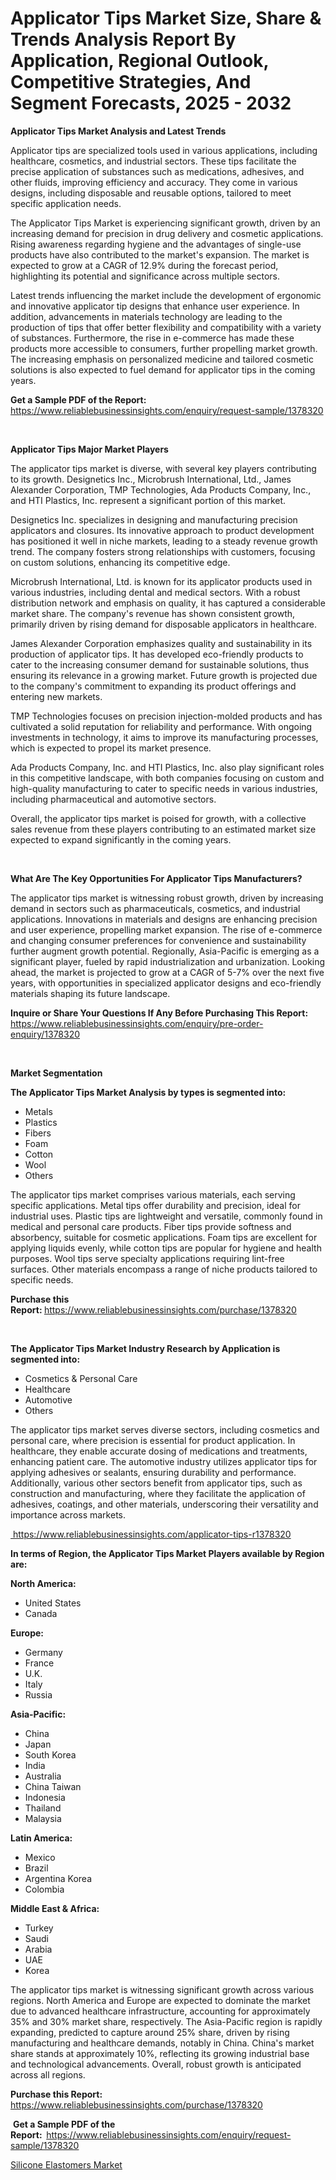 <p><h1>Applicator Tips Market Size, Share & Trends Analysis Report By Application, Regional Outlook, Competitive Strategies, And Segment Forecasts, 2025 - 2032</h1></p><p><strong>Applicator Tips Market Analysis and Latest Trends</strong></p>
<p><p>Applicator tips are specialized tools used in various applications, including healthcare, cosmetics, and industrial sectors. These tips facilitate the precise application of substances such as medications, adhesives, and other fluids, improving efficiency and accuracy. They come in various designs, including disposable and reusable options, tailored to meet specific application needs.</p><p>The Applicator Tips Market is experiencing significant growth, driven by an increasing demand for precision in drug delivery and cosmetic applications. Rising awareness regarding hygiene and the advantages of single-use products have also contributed to the market's expansion. The market is expected to grow at a CAGR of 12.9% during the forecast period, highlighting its potential and significance across multiple sectors.</p><p>Latest trends influencing the market include the development of ergonomic and innovative applicator tip designs that enhance user experience. In addition, advancements in materials technology are leading to the production of tips that offer better flexibility and compatibility with a variety of substances. Furthermore, the rise in e-commerce has made these products more accessible to consumers, further propelling market growth. The increasing emphasis on personalized medicine and tailored cosmetic solutions is also expected to fuel demand for applicator tips in the coming years.</p></p>
<p><strong>Get a Sample PDF of the Report:&nbsp;</strong> <a href="https://www.reliablebusinessinsights.com/enquiry/request-sample/1378320?utm_campaign=3366&utm_medium=2&utm_source=Github&utm_content=ia&utm_term=31032025&utm_id=applicator-tips">https://www.reliablebusinessinsights.com/enquiry/request-sample/1378320</a></p>
<p>&nbsp;</p>
<p><strong>Applicator Tips Major Market Players</strong></p>
<p><p>The applicator tips market is diverse, with several key players contributing to its growth. Designetics Inc., Microbrush International, Ltd., James Alexander Corporation, TMP Technologies, Ada Products Company, Inc., and HTI Plastics, Inc. represent a significant portion of this market.</p><p>Designetics Inc. specializes in designing and manufacturing precision applicators and closures. Its innovative approach to product development has positioned it well in niche markets, leading to a steady revenue growth trend. The company fosters strong relationships with customers, focusing on custom solutions, enhancing its competitive edge.</p><p>Microbrush International, Ltd. is known for its applicator products used in various industries, including dental and medical sectors. With a robust distribution network and emphasis on quality, it has captured a considerable market share. The company's revenue has shown consistent growth, primarily driven by rising demand for disposable applicators in healthcare.</p><p>James Alexander Corporation emphasizes quality and sustainability in its production of applicator tips. It has developed eco-friendly products to cater to the increasing consumer demand for sustainable solutions, thus ensuring its relevance in a growing market. Future growth is projected due to the company's commitment to expanding its product offerings and entering new markets.</p><p>TMP Technologies focuses on precision injection-molded products and has cultivated a solid reputation for reliability and performance. With ongoing investments in technology, it aims to improve its manufacturing processes, which is expected to propel its market presence.</p><p>Ada Products Company, Inc. and HTI Plastics, Inc. also play significant roles in this competitive landscape, with both companies focusing on custom and high-quality manufacturing to cater to specific needs in various industries, including pharmaceutical and automotive sectors.</p><p>Overall, the applicator tips market is poised for growth, with a collective sales revenue from these players contributing to an estimated market size expected to expand significantly in the coming years.</p></p>
<p>&nbsp;</p>
<p><strong>What Are The Key Opportunities For Applicator Tips Manufacturers?</strong></p>
<p><p>The applicator tips market is witnessing robust growth, driven by increasing demand in sectors such as pharmaceuticals, cosmetics, and industrial applications. Innovations in materials and designs are enhancing precision and user experience, propelling market expansion. The rise of e-commerce and changing consumer preferences for convenience and sustainability further augment growth potential. Regionally, Asia-Pacific is emerging as a significant player, fueled by rapid industrialization and urbanization. Looking ahead, the market is projected to grow at a CAGR of 5-7% over the next five years, with opportunities in specialized applicator designs and eco-friendly materials shaping its future landscape.</p></p>
<p><strong>Inquire or Share Your Questions If Any Before Purchasing This Report:</strong> <a href="https://www.reliablebusinessinsights.com/enquiry/pre-order-enquiry/1378320?utm_campaign=3366&utm_medium=2&utm_source=Github&utm_content=ia&utm_term=31032025&utm_id=applicator-tips">https://www.reliablebusinessinsights.com/enquiry/pre-order-enquiry/1378320</a></p>
<p>&nbsp;</p>
<p><strong>Market Segmentation</strong></p>
<p><strong>The Applicator Tips Market Analysis by types is segmented into:</strong></p>
<p><ul><li>Metals</li><li>Plastics</li><li>Fibers</li><li>Foam</li><li>Cotton</li><li>Wool</li><li>Others</li></ul></p>
<p><p>The applicator tips market comprises various materials, each serving specific applications. Metal tips offer durability and precision, ideal for industrial uses. Plastic tips are lightweight and versatile, commonly found in medical and personal care products. Fiber tips provide softness and absorbency, suitable for cosmetic applications. Foam tips are excellent for applying liquids evenly, while cotton tips are popular for hygiene and health purposes. Wool tips serve specialty applications requiring lint-free surfaces. Other materials encompass a range of niche products tailored to specific needs.</p></p>
<p><strong>Purchase this Report:&nbsp;</strong><a href="https://www.reliablebusinessinsights.com/purchase/1378320?utm_campaign=3366&utm_medium=2&utm_source=Github&utm_content=ia&utm_term=31032025&utm_id=applicator-tips">https://www.reliablebusinessinsights.com/purchase/1378320</a></p>
<p>&nbsp;</p>
<p><strong>The Applicator Tips Market Industry Research by Application is segmented into:</strong></p>
<p><ul><li>Cosmetics & Personal Care</li><li>Healthcare</li><li>Automotive</li><li>Others</li></ul></p>
<p><p>The applicator tips market serves diverse sectors, including cosmetics and personal care, where precision is essential for product application. In healthcare, they enable accurate dosing of medications and treatments, enhancing patient care. The automotive industry utilizes applicator tips for applying adhesives or sealants, ensuring durability and performance. Additionally, various other sectors benefit from applicator tips, such as construction and manufacturing, where they facilitate the application of adhesives, coatings, and other materials, underscoring their versatility and importance across markets.</p></p>
<p><a href="https://www.reliablebusinessinsights.com/applicator-tips-r1378320?utm_campaign=3366&utm_medium=2&utm_source=Github&utm_content=ia&utm_term=31032025&utm_id=applicator-tips">&nbsp;https://www.reliablebusinessinsights.com/applicator-tips-r1378320</a></p>
<p><strong>In terms of Region, the Applicator Tips Market Players available by Region are:</strong></p>
<p>
    <p> <strong> North America: </strong>
        <ul>
            <li>United States</li>
            <li>Canada</li>
        </ul>
        </p> 
    <p> <strong> Europe: </strong>
        <ul>
            <li>Germany</li>
            <li>France</li>
            <li>U.K.</li>
            <li>Italy</li>
            <li>Russia</li>
        </ul>
        </p> 
    <p> <strong> Asia-Pacific: </strong>
        <ul>
            <li>China</li>
            <li>Japan</li>
            <li>South Korea</li>
            <li>India</li>
            <li>Australia</li>
            <li>China Taiwan</li>
            <li>Indonesia</li>
            <li>Thailand</li>
            <li>Malaysia</li>
        </ul>
        </p> 
    <p> <strong> Latin America: </strong>
        <ul>
            <li>Mexico</li>
            <li>Brazil</li>
            <li>Argentina Korea</li>
            <li>Colombia</li>
        </ul>
        </p> 
    <p> <strong> Middle East & Africa: </strong>
        <ul>
            <li>Turkey</li>
            <li>Saudi</li>
            <li>Arabia</li>
            <li>UAE</li>
            <li>Korea</li>
        </ul>
    </p>
    </p>
<p><p>The applicator tips market is witnessing significant growth across various regions. North America and Europe are expected to dominate the market due to advanced healthcare infrastructure, accounting for approximately 35% and 30% market share, respectively. The Asia-Pacific region is rapidly expanding, predicted to capture around 25% share, driven by rising manufacturing and healthcare demands, notably in China. China's market share stands at approximately 10%, reflecting its growing industrial base and technological advancements. Overall, robust growth is anticipated across all regions.</p></p>
<p><strong>Purchase this Report: </strong><a href="https://www.reliablebusinessinsights.com/purchase/1378320?utm_campaign=3366&utm_medium=2&utm_source=Github&utm_content=ia&utm_term=31032025&utm_id=applicator-tips">https://www.reliablebusinessinsights.com/purchase/1378320</a></p>
<p>&nbsp;<strong>Get a Sample PDF of the Report:&nbsp;&nbsp;</strong><a href="https://www.reliablebusinessinsights.com/enquiry/request-sample/1378320?utm_campaign=3366&utm_medium=2&utm_source=Github&utm_content=ia&utm_term=31032025&utm_id=applicator-tips">https://www.reliablebusinessinsights.com/enquiry/request-sample/1378320</a></p>
<p><strong></strong></p>
<p><p><a href="https://github.com/marteionun0/Market-Research-Report-List-1/blob/main/silicone-elastomers-market.md?utm_campaign=3366&utm_medium=2&utm_source=Github&utm_content=ia&utm_term=31032025&utm_id=applicator-tips">Silicone Elastomers Market</a></p></p>